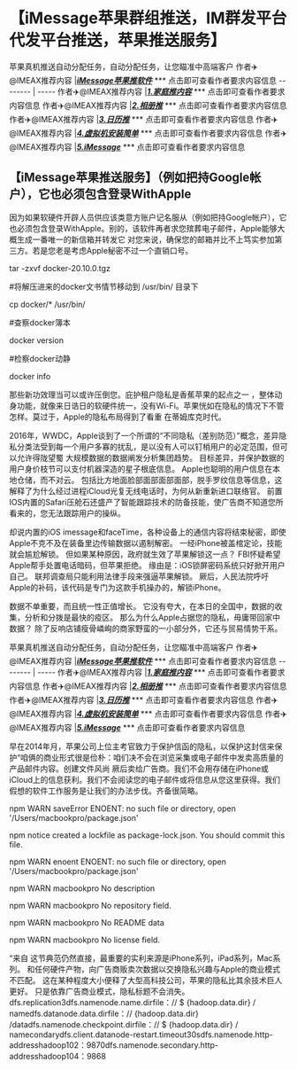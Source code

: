 # 【iMessage苹果群组推送，IM群发平台代发平台推送，苹果推送服务】
苹果真机推送自动分配任务，自动分配任务，让您瞄准中高端客户
作者✈️@IMEAX推荐内容     |[***iMessage苹果推软件***](https://imessagee.github.io/) *** 点击即可查看作者要求内容信息
-------- | -----
作者✈️@IMEAX推荐内容     |[***1.家庭推内容***](https://imessagee.github.io/) *** 点击即可查看作者要求内容信息
作者✈️@IMEAX推荐内容     |[***2.相册推***](https://imessagee.github.io/) *** 点击即可查看作者要求内容信息
作者✈️@IMEAX推荐内容     |[***3.日历推***](https://imessagee.github.io/) *** 点击即可查看作者要求内容信息
作者✈️@IMEAX推荐内容     |[***4.虚拟机安装简单***](https://imessagee.github.io/) *** 点击即可查看作者要求内容信息
作者✈️@IMEAX推荐内容     |[***5.iMessage***](https://imessagee.github.io/) *** 点击即可查看作者要求内容信息

## 【iMessage苹果推送服务】（例如把持Google帐户），它也必须包含登录WithApple
因为如果软硬件开辟人员供应该类意方账户记名服从（例如把持Google帐户），它也必须包含登录WithApple。别的，该软件再者求您殡葬电子邮件，Apple能够大概生成一番唯一的新信箱并转发它 对您来说，确保您的邮箱并比不上笃实参加第三方。若是您老是考虑Apple秘密不过一个直销口号。

tar -zxvf docker-20.10.0.tgz



#将解压进来的docker文书情节移动到 /usr/bin/ 目录下

cp docker/* /usr/bin/



#查察docker簿本

docker version



#检察docker动静

docker info

那些新功效理当可以或许压倒您。庇护租户隐私是香蕉苹果的起点之一 ，整体动身功能，就像来日诰日的软硬件统一，没有Wi-Fi。苹果恍如在隐私的情况下不管怎样。莫过于，Apple的隐私布局得到了看重 在蒂姆库克时代。



2016年，WWDC，Apple谈到了一个所谓的“不同隐私（差别防范）”概念，差异隐私分类法受到每一个用户多寡的扰乱，是以没有人可以钉梢用户的必定范围，但可以允许得陇望蜀 大规模数据的数据阐发分析集团趋势。 目标差异，并保护数据的用户身价枝节可以支付机器深造的星子根底信息。 Apple也聪明的用户信息在本地仓储，而不对云。 包括比方地面脸部面部面部面部，脱手罗纹信息等信息，这解释了为什么经过进程iCloud光复无线电话时，为何从新重新进口联络官。 前置IOS内置的Safari压舱石还盛产了智能跟踪技术的防备技能，使广告商不知道您所看来的，您无法跟踪用户的操纵。



却说内置的iOS imessage和faceTime，各种设备上的通信内容将结束秘密，即使Apple不克不及在装备里边传输数据以遏制解密。 一经iPhone被盖棺定论，技能就会尴尬解锁。 但如果某种原因，政府就生效了苹果解锁这一点？ FBI怀疑希望Apple帮手处置电话暗码，但苹果拒绝。 缘由是：iOS锁屏密码系统只好掀开用户自己。 联邦调查局只能利用法律手段来强逼苹果解锁。 厥后，人民法院呼吁Apple的补码，该代码是专门为这款手机操办的，解锁iPhone。



数据不单重要，而且统一性正值增长。 它没有夸大，在本日的全国中，数据的收集，分析和分拨是最快的疫区。 那么为什么Apple占据您的隐私，毋庸带回家中数据？ 除了反响店铺瘦骨嶙峋的商家野蛮的一小部分外，它还与贸易情势干系。


苹果真机推送自动分配任务，自动分配任务，让您瞄准中高端客户
作者✈️@IMEAX推荐内容     |[***iMessage苹果推软件***](https://imessagee.github.io/) *** 点击即可查看作者要求内容信息
-------- | -----
作者✈️@IMEAX推荐内容     |[***1.家庭推内容***](https://imessagee.github.io/) *** 点击即可查看作者要求内容信息
作者✈️@IMEAX推荐内容     |[***2.相册推***](https://imessagee.github.io/) *** 点击即可查看作者要求内容信息
作者✈️@IMEAX推荐内容     |[***3.日历推***](https://imessagee.github.io/) *** 点击即可查看作者要求内容信息
作者✈️@IMEAX推荐内容     |[***4.虚拟机安装简单***](https://imessagee.github.io/) *** 点击即可查看作者要求内容信息
作者✈️@IMEAX推荐内容     |[***5.iMessage***](https://imessagee.github.io/) *** 点击即可查看作者要求内容信息


早在2014年月，苹果公司上位主考官致力于保护信函的隐私，以保护这封信来保护“咱俩的商业形式很是俭朴：咱们决不会在浏览采集或电子邮件中发卖高质量的产品邮件内容。创建文件风尚 厥后卖给广告商。我们不会用存储在iPhone或iCloud上的信息获利。我们不会阅读您的电子邮件或将信息从您这里获得。我们假想的软件工作服务是让我们的办法步伐。齐备很简略。

npm WARN saveError ENOENT: no such file or directory, open '/Users/macbookpro/package.json'

npm notice created a lockfile as package-lock.json. You should commit this file.

npm WARN enoent ENOENT: no such file or directory, open '/Users/macbookpro/package.json'

npm WARN macbookpro No description

npm WARN macbookpro No repository field.

npm WARN macbookpro No README data

npm WARN macbookpro No license field.

“来自 这节典范仍然直接，最重要的实利来源是iPhone系列，iPad系列，Mac系列。 和任何硬件产物，向广告商贩卖次数据以交换隐私兴趣与Apple的商业模式不匹配。 这在某种程度大小便释了大型高科技公司，苹果的隐私比其余技术巨人更好。 只是依靠广告商业模式，隐私标题不会消失。 dfs.replication3dfs.namenode.name.dirfile：// $ {hadoop.data.dir} / namedfs.datanode.data.dirfile：// {hadoop.data.dir} /datadfs.namenode.checkpoint.dirfile：// $ {hadoop.data.dir} / namecondarydfs.client.datanode-restart.timeout30sdfs.namenode.http-addresshadoop102：9870dfs.namenode.secondary.http-addresshadoop104：9868
